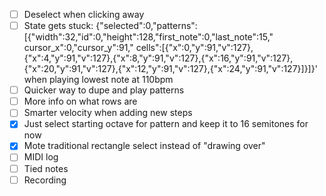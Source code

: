- [ ] Deselect when clicking away
- [ ] State gets stuck: {"selected":0,"patterns":[{"width":32,"id":0,"height":128,"first_note":0,"last_note":15,"
  cursor_x":0,"cursor_y":91,"
  cells":[{"x":0,"y":91,"v":127},{"x":4,"y":91,"v":127},{"x":8,"y":91,"v":127},{"x":16,"y":91,"v":127},{"x":20,"y":91,"v":127},{"x":12,"y":91,"v":127},{"x":24,"y":91,"v":127}]}]}'
  when playing lowest note at 110bpm
- [ ] Quicker way to dupe and play patterns
- [ ] More info on what rows are
- [ ] Smarter velocity when adding new steps
- [x] Just select starting octave for pattern and keep it to 16 semitones for now
- [x] Mote traditional rectangle select instead of "drawing over"
- [ ] MIDI log
- [ ] Tied notes
- [ ] Recording
